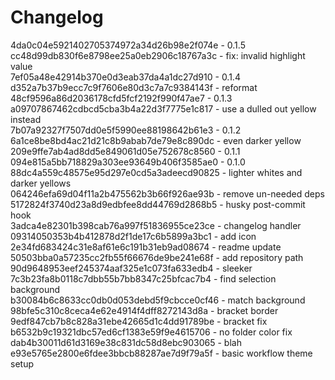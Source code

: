 # Changelog 
4da0c04e5921402705374972a34d26b98e2f074e - 0.1.5  
cc48d99db830f6e8798ee25a0eb2906c18767a3c - fix: invalid highlight value  
7ef05a48e42914b370e0d3eab37da4a1dc27d910 - 0.1.4  
d352a7b37b9ecc7c9f7606e80d3c7a7c9384143f - reformat  
48cf9596a86d2036178cfd5fcf2192f990f47ae7 - 0.1.3  
a09707867462cdbcd5cba3b4a22d3f7775e1c817 - use a dulled out yellow instead  
7b07a92327f7507dd0e5f5990ee88198642b61e3 - 0.1.2  
6a1ce8be8bd4ac21d21c8b9abab7de79e8c890dc - even darker yellow  
209e9ffe7ab4ad8dd5e849061d05e752678c8560 - 0.1.1  
094e815a5bb718829a303ee93649b406f3585ae0 - 0.1.0  
88dc4a559c48575e95d297e0cd5a3adeecd90825 - lighter whites and darker yellows  
064246efa69d04f11a2b475562b3b66f926ae93b - remove un-needed deps  
5172824f3740d23a8d9edbfee8dd44769d2868b5 - husky post-commit hook  
3adca4e82301b398cab76a997f51836955ce23ce - changelog handler  
09314050353b4b412878d2f1de17c6b5899a3bc1 - add icon  
2e34fd683424c31e8af61e6c191b31eb9ad08674 - readme update  
50503bba0a57235cc2fb55f66676de9be241e68f - add repository path  
90d9648953eef245374aaf325e1c073fa633edb4 - sleeker  
7c3b23fa8b0118c7dbb55b7bb8347c25bfcac7b4 - find selection background  
b30084b6c8633cc0db0d053debd5f9cbcce0cf46 - match background  
98bfe5c310c8ceca4e62e4914f4dff8272143d8a - bracket border  
9edf847cb7b8c828a31ebe42665d1c4dd91789be - bracket fix  
b6532b9c19321dbc57ed6cf1383e59f9e4615706 - no folder color fix  
dab4b30011d61d3169e38c831dc58d8ebc903065 - blah  
e93e5765e2800e6fdee3bbcb88287ae7d9f79a5f - basic workflow theme setup  

